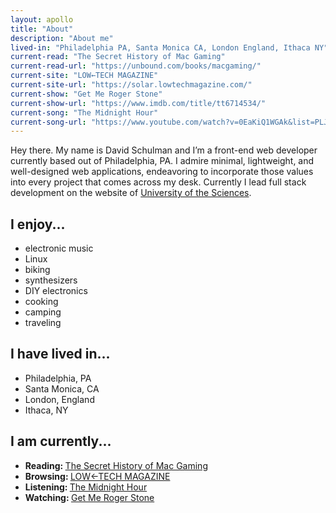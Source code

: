```yaml
---
layout: apollo
title: "About"
description: "About me"
lived-in: "Philadelphia PA, Santa Monica CA, London England, Ithaca NY"
current-read: "The Secret History of Mac Gaming"
current-read-url: "https://unbound.com/books/macgaming/"
current-site: "LOW←TECH MAGAZINE"
current-site-url: "https://solar.lowtechmagazine.com/"
current-show: "Get Me Roger Stone"
current-show-url: "https://www.imdb.com/title/tt6714534/"
current-song: "The Midnight Hour"
current-song-url: "https://www.youtube.com/watch?v=0EaKiQ1WGAk&list=PLJLCTosMQk1DNOkdGKyrlsXQkLBE8CguO"
---
```


Hey there. My name is David Schulman and I’m a front-end web developer currently based out of Philadelphia, PA. I admire minimal, lightweight, and well-designed web applications, endeavoring to incorporate those values into every project that comes across my desk. Currently I lead full stack development on the website of [University of the Sciences](https://www.usciences.edu/index.html).

<div class="three-column-list">
	<h2>I enjoy...</h2>
	<ul>
		<li>electronic music</li>
		<li>Linux</li>
		<li>biking</li>
		<li>synthesizers</li>
		<li>DIY electronics</li>
		<li>cooking</li>
		<li>camping</li>
		<li>traveling</li>
	</ul>
	<h2>I have lived in...</h2>
	<ul>
		<li>Philadelphia, PA</li>
		<li>Santa Monica, CA</li>
		<li>London, England</li>
		<li>Ithaca, NY</li>
	</ul>
	<h2>I am currently...</h2>
	<ul>
		<li><strong>Reading: </strong><a href="https://unbound.com/books/macgaming/" target="_blank" title="The Secret History of Mac Gaming">The Secret History of Mac Gaming</a></li>
		<li><strong>Browsing: </strong><a href="https://solar.lowtechmagazine.com" target="_blank" title="LOW←TECH MAGAZINE">LOW←TECH MAGAZINE</a></li>
		<li><strong>Listening: </strong><a href="https://www.youtube.com/watch?v=0EaKiQ1WGAk&list=PLJLCTosMQk1DNOkdGKyrlsXQkLBE8CguO" target="_blank" title="The Midnight Hour">The Midnight Hour</a></li>
		<li><strong>Watching: </strong><a href="https://www.imdb.com/title/tt6714534/" target="_blank" title="Get Me Roger Stone">Get Me Roger Stone</a></li>
	</ul>
</div>
